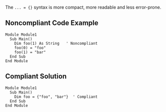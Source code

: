 
The `... = {}` syntax is more compact, more readable and less error-prone.

## Noncompliant Code Example


    Module Module1
      Sub Main()
        Dim foo(1) As String   ' Noncompliant
        foo(0) = "foo"
        foo(1) = "bar"
      End Sub
    End Module


## Compliant Solution


    Module Module1
      Sub Main()
        Dim foo = {"foo", "bar"}  ' Compliant
      End Sub
    End Module

